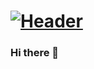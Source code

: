 # [![Header](https://github.com/mus-ali1/mus-ali1/raw/main/images/readme_header.png)](https://mus-ali1.github.io/Professional-Portfolio/)




### Hi there 👋

<!--
**mus-ali1/mus-ali1** is a ✨ _special_ ✨ repository because its `README.md` (this file) appears on your GitHub profile.

Here are some ideas to get you started:

- 🔭 I’m currently working on ...
- 🌱 I’m currently learning ...
- 👯 I’m looking to collaborate on ...
- 🤔 I’m looking for help with ...
- 💬 Ask me about ...
- 📫 How to reach me: ...
- ⚡ Fun fact: ...
-->

